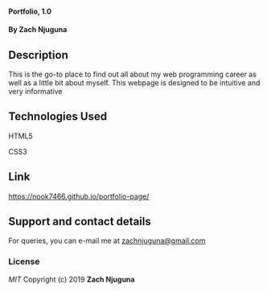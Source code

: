 #### Portfolio, 1.0
#### By **Zach Njuguna**
## Description
This is the go-to place to find out all about my web programming career as well as a little bit about myself. This webpage is designed to be intuitive and very informative
## Technologies Used
HTML5


CSS3
## Link
https://nook7466.github.io/portfolio-page/
## Support and contact details
For queries, you can e-mail me at zachnjuguna@gmail.com
### License
*MIT*
Copyright (c) 2019 **Zach Njuguna**
  
